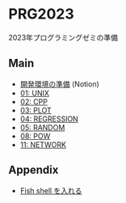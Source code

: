 # PRG2023

2023年プログラミングゼミの準備

## Main

- [開発環境の準備](https://sobaco.notion.site/PRG-d4fa7093ab8f4977a243abe965f600a3) (Notion)
- [01: UNIX](/01_UNIX)
- [02: CPP](/02_CPP)
- [03: PLOT](/03_PLOT)
- [04: REGRESSION](/04_REGRESSION)
- [05: RANDOM](/05_RANDOM)
- [08: POW](/08_POW)
- [11: NETWORK](/11_NETWORK)


## Appendix

- [Fish shell を入れる](/00_FISH)
